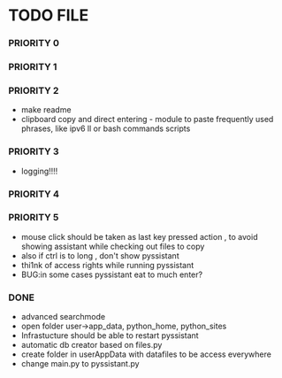 
# TODO FILE

### PRIORITY 0

### PRIORITY 1

### PRIORITY 2
+ make readme 
+ clipboard copy and direct entering - module to paste frequently used phrases, like ipv6 ll or bash commands scripts 

### PRIORITY 3
+ logging!!!!

### PRIORITY 4

### PRIORITY 5
+  mouse click should be taken as last key pressed action , to avoid showing assistant while checking out files to copy
+  also if ctrl is to long , don't show pyssistant
+  thi1nk of access rights while running pyssistant
+ BUG:in some cases pyssistant eat to much enter?

### DONE
+ advanced searchmode
+ open folder user->app_data, python_home, python_sites
+ Infrastucture should be able to restart pyssistant
+ automatic db creator based on files.py
+ create folder in userAppData with datafiles to be access everywhere
+ change main.py to pyssistant.py
